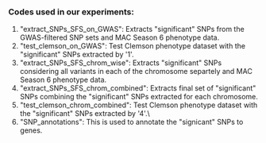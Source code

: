 ### Codes used in our experiments: ###
1. "extract_SNPs_SFS_on_GWAS": Extracts "significant" SNPs from the GWAS-filtered SNP sets and MAC Season 6 phenotype data.
2. "test_clemson_on_GWAS": Test Clemson phenotype dataset with the "significant" SNPs extracted by '1'.
3. "extract_SNPs_SFS_chrom_wise": Extracts "significant" SNPs considering all variants in each of the chromosome separtely and MAC Season 6 phenotype data.
4. "extract_SNPs_SFS_chrom_combined": Extracts final set of "significant" SNPs combining the "significant" SNPs extracted for each chromosome.  
5. "test_clemson_chrom_combined": Test Clemson phenotype dataset with the "significant" SNPs extracted by '4'.\\
6. "SNP_annotations": This is used to annotate the "signicant" SNPs to genes. 
